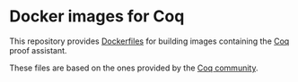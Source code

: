 Docker images for Coq
=====================

This repository provides [Dockerfiles](https://www.docker.com/) for building
images containing the [Coq](https://github.com/coq/coq) proof assistant.

These files are based on the ones provided by the [Coq
community](https://github.com/coq-community/docker-coq).
